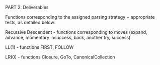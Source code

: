 PART 2: Deliverables 

Functions corresponding to the assigned parsing strategy + appropriate tests,  as detailed below:

Recursive Descendent - functions corresponding to moves (expand, advance, momentary insuccess, back, another try, success)

LL(1) - functions FIRST, FOLLOW

LR(0) -  functions Closure, GoTo, CanonicalCollection
